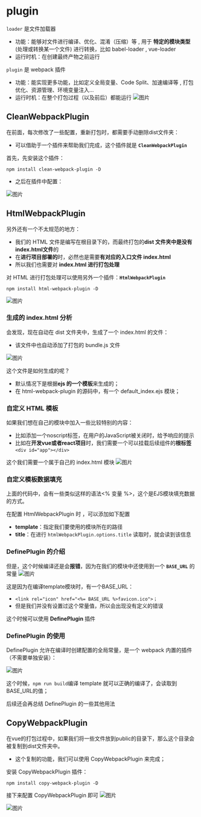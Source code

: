 # plugin
`loader` 是文件加载器
* 功能：能够对文件进行编译、优化、混淆（压缩）等 , 用于 **特定的模块类型**(处理或转换某一个文件) 进行转换，比如 babel-loader , vue-loader
* 运行时机：在创建最终产物之前运行

`plugin` 是 webpack 插件
* 功能：能实现更多功能，比如定义全局变量、Code Split、加速编译等 , 打包优化、资源管理、环境变量注入...
* 运行时机：在整个打包过程（以及前后）都能运行
![图片](../.vuepress/public/images/plu1.png)
## CleanWebpackPlugin
在前面，每次修改了一些配置，重新打包时，都需要手动删除dist文件夹：
* 可以借助于一个插件来帮助我们完成，这个插件就是 **`CleanWebpackPlugin`**

首先，先安装这个插件：
```shell
npm install clean-webpack-plugin -D 
```

* 之后在插件中配置：

![图片](../.vuepress/public/images/plu3.png)

## HtmlWebpackPlugin
另外还有一个不太规范的地方：
* 我们的 HTML 文件是编写在根目录下的，而最终打包的**dist 文件夹中是没有index.html文件**的
* 在**进行项目部署的**时，必然也是需要**有对应的入口文件 index.html**
* 所以我们也需要对 **index.html 进行打包处理**

对 HTML 进行打包处理可以使用另外一个插件：**`HtmlWebpackPlugin`**
```shell
npm install html-webpack-plugin -D
```
![图片](../.vuepress/public/images/plug4.png)
### 生成的 index.html 分析
会发现，现在自动在 dist 文件夹中，生成了一个 index.html 的文件：
* 该文件中也自动添加了打包的 bundle.js 文件

![图片](../.vuepress/public/images/plu5.png)

这个文件是如何生成的呢？
* 默认情况下是根据**ejs 的一个模板**来生成的；
* 在 html-webpack-plugin 的源码中，有一个 default_index.ejs 模块；

### 自定义 HTML 模板
如果我们想在自己的模块中加入一些比较特别的内容：
* 比如添加一个noscript标签，在用户的JavaScript被关闭时，给予响应的提示
* 比如在**开发vue或者react项目**时，我们需要一个可以挂载后续组件的**根标签** `<div id="app"></div>`

这个我们需要一个属于自己的 index.html 模块
![图片](../.vuepress/public/images/hp1.png)
### 自定义模板数据填充
上面的代码中，会有一些类似这样的语法<% 变量 %>，这个是EJS模块填充数据的方式。

在配置 HtmlWebpackPlugin 时 ，可以添加如下配置
* **template**：指定我们要使用的模块所在的路径
* **title**：在进行 `htmlWebpackPlugin.options.title` 读取时，就会读到该信息

### DefinePlugin 的介绍
但是，这个时候编译还是会**报错**，因为在我们的模块中还使用到一个 **`BASE_URL`** 的常量
![图片](../.vuepress/public/images/hp2.png)

这是因为在编译template模块时，有一个BASE_URL：
* `<link rel="icon" href="<%= BASE_URL %>favicon.ico">；`
* 但是我们并没有设置过这个常量值，所以会出现没有定义的错误

这个时候可以使用 **DefinePlugin** 插件

### DefinePlugin 的使用
DefinePlugin 允许在编译时创建配置的全局常量，是一个 webpack 内置的插件（不需要单独安装）：

![图片](../.vuepress/public/images/hp3.png)

这个时候，`npm run build`编译 template 就可以正确的编译了，会读取到BASE_URL的值；

后续还会再总结 DefinePlugin 的一些其他用法
## CopyWebpackPlugin
在vue的打包过程中，如果我们将一些文件放到public的目录下，那么这个目录会被复制到dist文件夹中。
* 这个复制的功能，我们可以使用 CopyWebpackPlugin 来完成；

安装 CopyWebpackPlugin 插件：
```shell
npm install copy-webpack-plugin -D
```

接下来配置 CopyWebpackPlugin 即可
![图片](../.vuepress/public/images/hp4.png)

![图片](../.vuepress/public/images/hp5.png)
